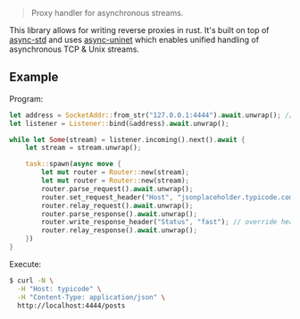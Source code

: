 > Proxy handler for asynchronous streams.

This library allows for writing reverse proxies in rust. It's built on top of [async-std](https://github.com/async-rs/async-std) and uses [async-uninet](https://github.com/xpepermint/async-uninet) which enables unified handling of asynchronous TCP & Unix streams.

## Example

Program:

```rs
let address = SocketAddr::from_str("127.0.0.1:4444").await.unwrap(); // or `unix:`
let listener = Listener::bind(&address).await.unwrap();

while let Some(stream) = listener.incoming().next().await {
    let stream = stream.unwrap();

    task::spawn(async move {
        let mut router = Router::new(stream);
        let mut router = Router::new(stream);
        router.parse_request().await.unwrap();
        router.set_request_header("Host", "jsonplaceholder.typicode.com:80"); // override header
        router.relay_request().await.unwrap();
        router.parse_response().await.unwrap();
        router.write_response_header("Status", "fast"); // override header
        router.relay_response().await.unwrap();
    })
}
```

Execute:

```sh
$ curl -N \
  -H "Host: typicode" \
  -H "Content-Type: application/json" \
  http://localhost:4444/posts
```

